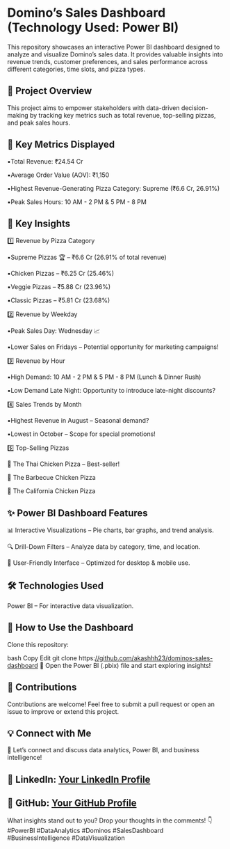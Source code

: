 # Domino’s Sales Dashboard (Technology Used: Power BI)
This repository showcases an interactive Power BI dashboard designed to analyze and visualize Domino’s sales data. It provides valuable insights into revenue trends, customer preferences, and sales performance across different categories, time slots, and pizza types.

## 📌 Project Overview
This project aims to empower stakeholders with data-driven decision-making by tracking key metrics such as total revenue, top-selling pizzas, and peak sales hours.

## 🔑 Key Metrics Displayed

▪️Total Revenue: ₹24.54 Cr

▪️Average Order Value (AOV): ₹1,150

▪️Highest Revenue-Generating Pizza Category: Supreme (₹6.6 Cr, 26.91%)

▪️Peak Sales Hours: 10 AM - 2 PM & 5 PM - 8 PM

## 🌟 Key Insights
1️⃣ Revenue by Pizza Category

▪️Supreme Pizzas 🏆 – ₹6.6 Cr (26.91% of total revenue)

▪️Chicken Pizzas – ₹6.25 Cr (25.46%)

▪️Veggie Pizzas – ₹5.88 Cr (23.96%)

▪️Classic Pizzas – ₹5.81 Cr (23.68%)

2️⃣ Revenue by Weekday

▪️Peak Sales Day: Wednesday 📈

▪️Lower Sales on Fridays – Potential opportunity for marketing campaigns!

3️⃣ Revenue by Hour

▪️High Demand: 10 AM - 2 PM & 5 PM - 8 PM (Lunch & Dinner Rush)

▪️Low Demand Late Night: Opportunity to introduce late-night discounts?

4️⃣ Sales Trends by Month

▪️Highest Revenue in August – Seasonal demand?

▪️Lowest in October – Scope for special promotions!

5️⃣ Top-Selling Pizzas

🥇 The Thai Chicken Pizza – Best-seller!

🥈 The Barbecue Chicken Pizza

🥉 The California Chicken Pizza

## ✨ Power BI Dashboard Features

📊 Interactive Visualizations – Pie charts, bar graphs, and trend analysis.

🔍 Drill-Down Filters – Analyze data by category, time, and location.

📱 User-Friendly Interface – Optimized for desktop & mobile use.

## 🛠️ Technologies Used

Power BI – For interactive data visualization.

## 🚀 How to Use the Dashboard
Clone this repository:

bash
Copy
Edit
git clone https:[//github.com/akashhh23/dominos-sales-dashboard](https://github.com/akashhh23/Dominos_Analysis-PowerBi)
📂 Open the Power BI (.pbix) file and start exploring insights!

## 📢 Contributions

Contributions are welcome! Feel free to submit a pull request or open an issue to improve or extend this project.

## 💡 Connect with Me

🚀 Let’s connect and discuss data analytics, Power BI, and business intelligence!

## 🔗 LinkedIn: [Your LinkedIn Profile](https://www.linkedin.com/in/akash-patil-674569219?lipi=urn%3Ali%3Apage%3Ad_flagship3_profile_view_base_contact_details%3BYwUSpPqBRGSN5jzTtnIAEg%3D%3D)
## 🔗 GitHub: [Your GitHub Profile](https://github.com/akashhh23)

What insights stand out to you? Drop your thoughts in the comments! 👇
#PowerBI #DataAnalytics #Dominos #SalesDashboard #BusinessIntelligence #DataVisualization
